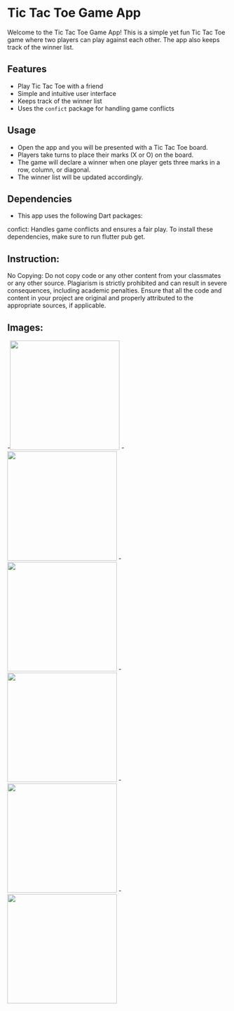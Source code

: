# Tic Tac Toe Game App

Welcome to the Tic Tac Toe Game App! This is a simple yet fun Tic Tac Toe game where two players can play against each other. The app also keeps track of the winner list.

## Features

- Play Tic Tac Toe with a friend
- Simple and intuitive user interface
- Keeps track of the winner list
- Uses the `confict` package for handling game conflicts

## Usage

- Open the app and you will be presented with a Tic Tac Toe board.
- Players take turns to place their marks (X or O) on the board.
- The game will declare a winner when one player gets three marks in a row, column, or diagonal.
- The winner list will be updated accordingly.

## Dependencies

- This app uses the following Dart packages:

confict: Handles game conflicts and ensures a fair play.
To install these dependencies, make sure to run flutter pub get.

## Instruction:
No Copying: Do not copy code or any other content from your classmates or any other source. Plagiarism is strictly prohibited and can result in severe consequences, including academic penalties. Ensure that all the code and content in your project are original and properly attributed to the appropriate sources, if applicable.

## Images:

-<img src="https://github.com/aarchimaniya/TicToc_Game/assets/128701780/f59c67cf-66bc-4747-86c7-5a02239f654f" width="250">
-<img src="https://github.com/aarchimaniya/TicToc_Game/assets/128701780/5a0b9495-fcb1-4be9-911c-805d8fd72323" width="250">
-<img src="https://github.com/aarchimaniya/TicToc_Game/assets/128701780/3e89dba9-f202-4715-84b3-75b5c8b4234e" width="250">
-<img src="https://github.com/aarchimaniya/TicToc_Game/assets/128701780/44f3f3e2-4c57-43f0-bdf9-66f477e958bf" width="250">
-<img src="https://github.com/aarchimaniya/TicToc_Game/assets/128701780/c3526adf-cc56-468e-9168-7412b8217044" width="250">
-<img src="https://github.com/aarchimaniya/TicToc_Game/assets/128701780/40f5b54d-ce36-4329-b82b-79c60633d38d" width="250">




